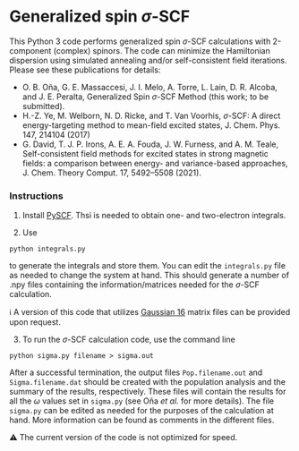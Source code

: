 # Generalized spin $\sigma$-SCF
This Python 3 code performs generalized spin $\sigma$-SCF calculations with 2-component (complex) spinors. 
The code can minimize the Hamiltonian dispersion using simulated annealing and/or self-consistent field iterations.
Please see these publications for details:
+ O. B. Oña, G. E. Massaccesi, J. I. Melo, A. Torre, L. Lain, D. R. Alcoba, and
  J. E. Peralta, Generalized Spin $\sigma$-SCF Method (this work; to be submitted).
+ H.-Z. Ye, M. Welborn, N. D. Ricke, and T. Van Voorhis, $\sigma$-SCF: A direct energy-targeting
method to mean-field excited states, J. Chem. Phys. 147, 214104 (2017)
+ G. David, T. J. P. Irons, A. E. A. Fouda, J. W. Furness, and A. M. Teale, Self-consistent
field methods for excited states in strong magnetic fields: a comparison between energy-
and variance-based approaches, J. Chem. Theory Comput. 17, 5492–5508 (2021).


### Instructions  
1) Install [PySCF](https://pyscf.org). Thsi is needed to obtain one- and two-electron integrals.

2) Use
```
python integrals.py
```
to generate the integrals and store them. You can edit the `integrals.py` file as needed to change the system at hand. This should generate a number of .npy files containing the information/matrices needed for the $\sigma$-SCF calculation.

ℹ️ A version of this code that utilizes [Gaussian 16](https://gaussian.com/gaussian16/) matrix files can be provided upon request.<br>

3) To run the $\sigma$-SCF calculation code, use the command line
```
python sigma.py filename > sigma.out
```
After a successful termination, the output files `Pop.filename.out`  and `Sigma.filename.dat` should be created with the population analysis and the summary of the results, respectively. These files will contain the results for all the $\omega$ values set in `sigma.py` (see Oña _et al._ for more details). The file `sigma.py` can be edited as needed for the purposes of the calculation at hand. More information can be found as comments in the different files.

⚠️ The current version of the code is not optimized for speed.<br>
